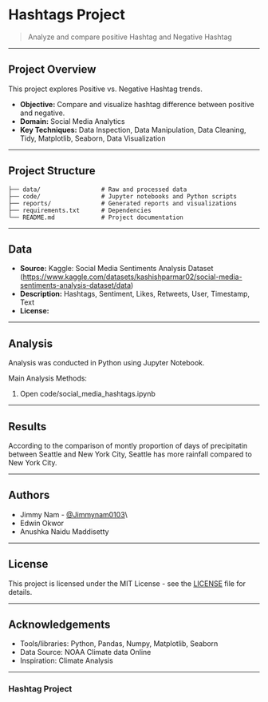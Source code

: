 # Hashtags Project

> Analyze and compare positive Hashtag and Negative Hashtag
---

## Project Overview

This project explores Positive vs. Negative Hashtag trends.

- **Objective:** Compare and visualize hashtag difference between positive and negative.
- **Domain:** Social Media Analytics
- **Key Techniques:** Data Inspection, Data Manipulation, Data Cleaning, Tidy, Matplotlib, Seaborn, Data Visualization

---

## Project Structure

```
├── data/                 # Raw and processed data
├── code/                 # Jupyter notebooks and Python scripts
├── reports/              # Generated reports and visualizations
├── requirements.txt      # Dependencies
└── README.md             # Project documentation
```

---

## Data

- **Source:** Kaggle: Social Media Sentiments Analysis Dataset (https://www.kaggle.com/datasets/kashishparmar02/social-media-sentiments-analysis-dataset/data)
- **Description:** Hashtags, Sentiment, Likes, Retweets, User, Timestamp, Text
- **License:**

---

## Analysis

Analysis was conducted in Python using Jupyter Notebook.

Main Analysis Methods:
1. Open code/social_media_hashtags.ipynb


---

## Results

According to the comparison of montly proportion of days of precipitatin between Seattle and New York City, Seattle has more rainfall compared to New York City.

---

## Authors

- Jimmy Nam - [@Jimmynam0103](https://github.com/Jimmynam0103/social_media_hastag.git)\
- Edwin Okwor
- Anushka Naidu Maddisetty

---

## License

This project is licensed under the MIT License - see the [LICENSE](LICENSE) file for details.

---

## Acknowledgements

- Tools/libraries: Python, Pandas, Numpy, Matplotlib, Seaborn
- Data Source: NOAA Climate data Online
- Inspiration: Climate Analysis

---

### Hashtag Project
